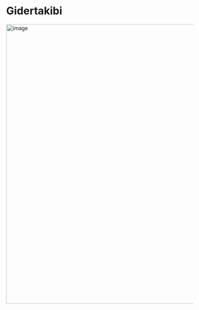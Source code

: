 # Gidertakibi

<img width="1478" height="753" alt="image" src="https://github.com/user-attachments/assets/93ee514c-5970-421a-a30c-2dfece3a29de" />
